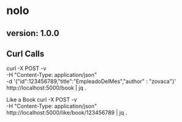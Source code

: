 # nolo

## version: 1.0.0

## Curl Calls

curl -X POST -v \
-H "Content-Type: application/json" \
-d '{"id":123456789,"title":"EmpleadoDelMes","author" : "zovaca"}' \
http://localhost:5000/book | jq .

Like a Book
curl -X POST -v \
-H "Content-Type: application/json" \
http://localhost:5000/like/book/123456789 | jq .
